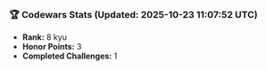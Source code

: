 ### 🏆 Codewars Stats (Updated: 2025-10-23 11:07:52 UTC)

- **Rank:** 8 kyu
- **Honor Points:** 3
- **Completed Challenges:** 1
